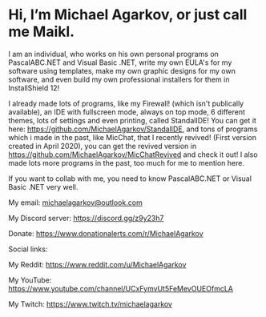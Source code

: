 # Hi, I’m **Michael Agarkov**, or just call me Maikl.

I am an individual, who works on his own personal programs on PascalABC.NET and Visual Basic .NET,
write my own EULA's for my software using templates,
make my own graphic designs for my own software,
and even build my own professional installers for them in InstallShield 12!

I already made lots of programs, like my Firewall! (which isn't publically available),
an IDE with fullscreen mode, always on top mode, 6 different themes, lots of settings and even printing, called StandalIDE! You can get it here: https://github.com/MichaelAgarkov/StandalIDE,
and tons of programs which i made in the past, like MicChat, that I recently revived! (First version created in April 2020), you can get the revived version in https://github.com/MichaelAgarkov/MicChatRevived and check it out! I also made lots more programs in the past, too much for me to mention here.

If you want to collab with me, you need to know PascalABC.NET or Visual Basic .NET very well.

My email: michaelagarkov@outlook.com

My Discord server: https://discord.gg/z9y23h7

Donate: https://www.donationalerts.com/r/MichaelAgarkov


Social links:

My Reddit: https://www.reddit.com/u/MichaelAgarkov

My YouTube: https://www.youtube.com/channel/UCxFymvUt5FeMevOUEOfmcLA

My Twitch: https://www.twitch.tv/michaelagarkov
